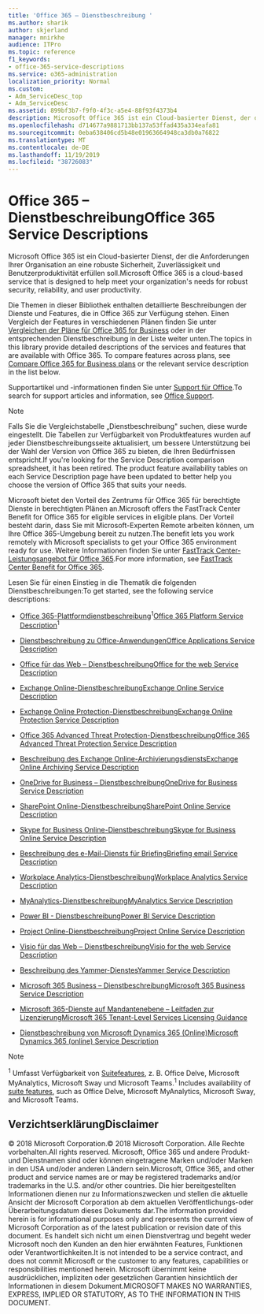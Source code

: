 ```yaml
---
title: 'Office 365 – Dienstbeschreibung '
ms.author: sharik
author: skjerland
manager: mnirkhe
audience: ITPro
ms.topic: reference
f1_keywords:
- office-365-service-descriptions
ms.service: o365-administration
localization_priority: Normal
ms.custom:
- Adm_ServiceDesc_top
- Adm_ServiceDesc
ms.assetid: 899bf3b7-f9f0-4f3c-a5e4-88f93f4373b4
description: Microsoft Office 365 ist ein Cloud-basierter Dienst, der die Anforderungen Ihrer Organisation an eine robuste Sicherheit, Zuverlässigkeit und Benutzerproduktivität erfüllen soll.
ms.openlocfilehash: d714677a9881713bb137a53ffad435a334eafa81
ms.sourcegitcommit: 0eba638406cd5b48e01963664948ca3db0a76822
ms.translationtype: MT
ms.contentlocale: de-DE
ms.lasthandoff: 11/19/2019
ms.locfileid: "38726083"
---
```

# <a name="office-365-service-descriptions"></a><span data-ttu-id="bfa22-103">Office 365 – Dienstbeschreibung</span><span class="sxs-lookup"><span data-stu-id="bfa22-103">Office 365 Service Descriptions</span></span> 

<span data-ttu-id="bfa22-104">Microsoft Office 365 ist ein Cloud-basierter Dienst, der die Anforderungen Ihrer Organisation an eine robuste Sicherheit, Zuverlässigkeit und Benutzerproduktivität erfüllen soll.</span><span class="sxs-lookup"><span data-stu-id="bfa22-104">Microsoft Office 365 is a cloud-based service that is designed to help meet your organization's needs for robust security, reliability, and user productivity.</span></span> 
  
<span data-ttu-id="bfa22-p101">Die Themen in dieser Bibliothek enthalten detaillierte Beschreibungen der Dienste und Features, die in Office 365 zur Verfügung stehen. Einen Vergleich der Features in verschiedenen Plänen finden Sie unter [Vergleichen der Pläne für Office 365 for Business](https://go.microsoft.com/fwlink/?LinkID=799177&amp;clcid=0x409) oder in der entsprechenden Dienstbeschreibung in der Liste weiter unten.</span><span class="sxs-lookup"><span data-stu-id="bfa22-p101">The topics in this library provide detailed descriptions of the services and features that are available with Office 365. To compare features across plans, see [Compare Office 365 for Business plans](https://go.microsoft.com/fwlink/?LinkID=799177&amp;clcid=0x409) or the relevant service description in the list below.</span></span> 
  
<span data-ttu-id="bfa22-107">Supportartikel und -informationen finden Sie unter [Support für Office](https://support.office.com/).</span><span class="sxs-lookup"><span data-stu-id="bfa22-107">To search for support articles and information, see [Office Support](https://support.office.com/).</span></span>
  
> [!NOTE]
> <span data-ttu-id="bfa22-p102">Falls Sie die Vergleichstabelle „Dienstbeschreibung" suchen, diese wurde eingestellt. Die Tabellen zur Verfügbarkeit von Produktfeatures wurden auf jeder Dienstbeschreibungsseite aktualisiert, um bessere Unterstützung bei der Wahl der Version von Office 365 zu bieten, die Ihren Bedürfnissen entspricht.</span><span class="sxs-lookup"><span data-stu-id="bfa22-p102">If you're looking for the Service Description comparison spreadsheet, it has been retired. The product feature availability tables on each Service Description page have been updated to better help you choose the version of Office 365 that suits your needs.</span></span> 
  
<span data-ttu-id="bfa22-110">Microsoft bietet den Vorteil des Zentrums für Office 365 für berechtigte Dienste in berechtigten Plänen an.</span><span class="sxs-lookup"><span data-stu-id="bfa22-110">Microsoft offers the FastTrack Center Benefit for Office 365 for eligible services in eligible plans.</span></span> <span data-ttu-id="bfa22-111">Der Vorteil besteht darin, dass Sie mit Microsoft-Experten Remote arbeiten können, um Ihre Office 365-Umgebung bereit zu nutzen.</span><span class="sxs-lookup"><span data-stu-id="bfa22-111">The benefit lets you work remotely with Microsoft specialists to get your Office 365 environment ready for use.</span></span> <span data-ttu-id="bfa22-112">Weitere Informationen finden Sie unter [FastTrack Center-Leistungsangebot für Office 365](https://docs.microsoft.com/fasttrack/O365-fasttrack-benefit-for-office-365).</span><span class="sxs-lookup"><span data-stu-id="bfa22-112">For more information, see [FastTrack Center Benefit for Office 365](https://docs.microsoft.com/fasttrack/O365-fasttrack-benefit-for-office-365).</span></span>
  
<span data-ttu-id="bfa22-113">Lesen Sie für einen Einstieg in die Thematik die folgenden Dienstbeschreibungen:</span><span class="sxs-lookup"><span data-stu-id="bfa22-113">To get started, see the following service descriptions:</span></span>
  
- <span data-ttu-id="bfa22-114">[Office 365-Plattformdienstbeschreibung](office-365-platform-service-description/office-365-platform-service-description.md)<sup>1</sup></span><span class="sxs-lookup"><span data-stu-id="bfa22-114">[Office 365 Platform Service Description](office-365-platform-service-description/office-365-platform-service-description.md)<sup>1</sup></span></span>
    
- [<span data-ttu-id="bfa22-115">Dienstbeschreibung zu Office-Anwendungen</span><span class="sxs-lookup"><span data-stu-id="bfa22-115">Office Applications Service Description</span></span>](office-applications-service-description/office-applications-service-description.md)
    
- [<span data-ttu-id="bfa22-116">Office für das Web – Dienstbeschreibung</span><span class="sxs-lookup"><span data-stu-id="bfa22-116">Office for the web Service Description</span></span>](office-online-service-description/office-online-service-description.md)
    
- [<span data-ttu-id="bfa22-117">Exchange Online-Dienstbeschreibung</span><span class="sxs-lookup"><span data-stu-id="bfa22-117">Exchange Online Service Description</span></span>](exchange-online-service-description/exchange-online-service-description.md)
    
- [<span data-ttu-id="bfa22-118">Exchange Online Protection-Dienstbeschreibung</span><span class="sxs-lookup"><span data-stu-id="bfa22-118">Exchange Online Protection Service Description</span></span>](exchange-online-protection-service-description/exchange-online-protection-service-description.md)
    
- [<span data-ttu-id="bfa22-119">Office 365 Advanced Threat Protection-Dienstbeschreibung</span><span class="sxs-lookup"><span data-stu-id="bfa22-119">Office 365 Advanced Threat Protection Service Description</span></span>](office-365-advanced-threat-protection-service-description.md)
    
- [<span data-ttu-id="bfa22-120">Beschreibung des Exchange Online-Archivierungsdiensts</span><span class="sxs-lookup"><span data-stu-id="bfa22-120">Exchange Online Archiving Service Description</span></span>](exchange-online-archiving-service-description/exchange-online-archiving-service-description.md)
    
- [<span data-ttu-id="bfa22-121">OneDrive for Business – Dienstbeschreibung</span><span class="sxs-lookup"><span data-stu-id="bfa22-121">OneDrive for Business Service Description</span></span>](onedrive-for-business-service-description.md)
    
- [<span data-ttu-id="bfa22-122">SharePoint Online-Dienstbeschreibung</span><span class="sxs-lookup"><span data-stu-id="bfa22-122">SharePoint Online Service Description</span></span>](sharepoint-online-service-description/sharepoint-online-service-description.md)
    
- [<span data-ttu-id="bfa22-123">Skype for Business Online-Dienstbeschreibung</span><span class="sxs-lookup"><span data-stu-id="bfa22-123">Skype for Business Online Service Description</span></span>](skype-for-business-online-service-description/skype-for-business-online-service-description.md)
    
- [<span data-ttu-id="bfa22-124">Beschreibung des e-Mail-Diensts für Briefing</span><span class="sxs-lookup"><span data-stu-id="bfa22-124">Briefing email Service Description</span></span>](briefing-service-description.md)

- [<span data-ttu-id="bfa22-125">Workplace Analytics-Dienstbeschreibung</span><span class="sxs-lookup"><span data-stu-id="bfa22-125">Workplace Analytics Service Description</span></span>](workplace-analytics-service-description.md)

- [<span data-ttu-id="bfa22-126">MyAnalytics-Dienstbeschreibung</span><span class="sxs-lookup"><span data-stu-id="bfa22-126">MyAnalytics Service Description</span></span>](mya-service-description.md)
    
- [<span data-ttu-id="bfa22-127">Power BI - Dienstbeschreibung</span><span class="sxs-lookup"><span data-stu-id="bfa22-127">Power BI Service Description</span></span>](power-bi-service-description.md)
    
- [<span data-ttu-id="bfa22-128">Project Online-Dienstbeschreibung</span><span class="sxs-lookup"><span data-stu-id="bfa22-128">Project Online Service Description</span></span>](project-online-service-description/project-online-service-description.md)
    
- [<span data-ttu-id="bfa22-129">Visio für das Web – Dienstbeschreibung</span><span class="sxs-lookup"><span data-stu-id="bfa22-129">Visio for the web Service Description</span></span>](visio-online-service-description/visio-online-service-description.md)
    
- [<span data-ttu-id="bfa22-130">Beschreibung des Yammer-Dienstes</span><span class="sxs-lookup"><span data-stu-id="bfa22-130">Yammer Service Description</span></span>](yammer-service-description/yammer-service-description.md)

- [<span data-ttu-id="bfa22-131">Microsoft 365 Business – Dienstbeschreibung</span><span class="sxs-lookup"><span data-stu-id="bfa22-131">Microsoft 365 Business Service Description</span></span>](microsoft-365-service-descriptions/microsoft-365-business-service-description.md)

- [<span data-ttu-id="bfa22-132">Microsoft 365-Dienste auf Mandantenebene – Leitfaden zur Lizenzierung</span><span class="sxs-lookup"><span data-stu-id="bfa22-132">Microsoft 365 Tenant-Level Services Licensing Guidance</span></span>](microsoft-365-service-descriptions/microsoft-365-tenantlevel-services-licensing-guidance/microsoft-365-tenantlevel-services-licensing-guidance.md)
    
- [<span data-ttu-id="bfa22-133">Dienstbeschreibung von Microsoft Dynamics 365 (Online)</span><span class="sxs-lookup"><span data-stu-id="bfa22-133">Microsoft Dynamics 365 (online) Service Description</span></span>](microsoft-dynamics-365-online-service-description.md)
    
> [!NOTE]
> <span data-ttu-id="bfa22-134"><sup>1</sup> Umfasst Verfügbarkeit von [Suitefeatures](https://docs.microsoft.com/office365/servicedescriptions/office-365-platform-service-description/office-365-suite-features), z. B. Office Delve, Microsoft MyAnalytics, Microsoft Sway und Microsoft Teams.</span><span class="sxs-lookup"><span data-stu-id="bfa22-134"><sup>1</sup> Includes availability of [suite features](https://docs.microsoft.com/office365/servicedescriptions/office-365-platform-service-description/office-365-suite-features), such as Office Delve, Microsoft MyAnalytics, Microsoft Sway, and Microsoft Teams.</span></span>
  
## <a name="disclaimer"></a><span data-ttu-id="bfa22-135">Verzichtserklärung</span><span class="sxs-lookup"><span data-stu-id="bfa22-135">Disclaimer</span></span>

<span data-ttu-id="bfa22-136">© 2018 Microsoft Corporation.</span><span class="sxs-lookup"><span data-stu-id="bfa22-136">© 2018 Microsoft Corporation.</span></span> <span data-ttu-id="bfa22-137">Alle Rechte vorbehalten.</span><span class="sxs-lookup"><span data-stu-id="bfa22-137">All rights reserved.</span></span> <span data-ttu-id="bfa22-138">Microsoft, Office 365 und andere Produkt-und Dienstnamen sind oder können eingetragene Marken und/oder Marken in den USA und/oder anderen Ländern sein.</span><span class="sxs-lookup"><span data-stu-id="bfa22-138">Microsoft, Office 365, and other product and service names are or may be registered trademarks and/or trademarks in the U.S. and/or other countries.</span></span> <span data-ttu-id="bfa22-139">Die hier bereitgestellten Informationen dienen nur zu Informationszwecken und stellen die aktuelle Ansicht der Microsoft Corporation ab dem aktuellen Veröffentlichungs-oder Überarbeitungsdatum dieses Dokuments dar.</span><span class="sxs-lookup"><span data-stu-id="bfa22-139">The information provided herein is for informational purposes only and represents the current view of Microsoft Corporation as of the latest publication or revision date of this document.</span></span> <span data-ttu-id="bfa22-140">Es handelt sich nicht um einen Dienstvertrag und begeht weder Microsoft noch den Kunden an den hier erwähnten Features, Funktionen oder Verantwortlichkeiten.</span><span class="sxs-lookup"><span data-stu-id="bfa22-140">It is not intended to be a service contract, and does not commit Microsoft or the customer to any features, capabilities or responsibilities mentioned herein.</span></span> <span data-ttu-id="bfa22-141">Microsoft übernimmt keine ausdrücklichen, impliziten oder gesetzlichen Garantien hinsichtlich der Informationen in diesem Dokument.</span><span class="sxs-lookup"><span data-stu-id="bfa22-141">MICROSOFT MAKES NO WARRANTIES, EXPRESS, IMPLIED OR STATUTORY, AS TO THE INFORMATION IN THIS DOCUMENT.</span></span> 
  
